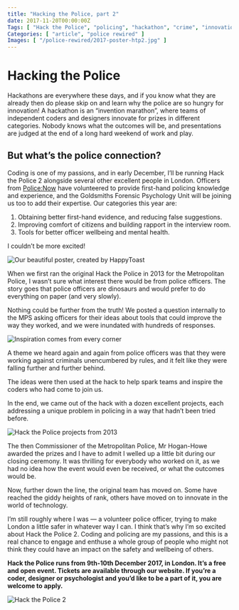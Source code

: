```yaml
---
title: "Hacking the Police, part 2"
date: 2017-11-20T00:00:00Z
Tags: [ "Hack the Police", "policing", "hackathon", "crime", "innovation", "civic tech" ]
Categories: [ "article", "police rewired" ]
Images: [ "/police-rewired/2017-poster-htp2.jpg" ]
---
```


# Hacking the Police

Hackathons are everywhere these days, and if you know what they are already then do please skip on and learn why the police are so hungry for innovation! A hackathon is an “invention marathon”, where teams of independent coders and designers innovate for prizes in different categories. Nobody knows what the outcomes will be, and presentations are judged at the end of a long hard weekend of work and play.

## But what’s the police connection?

Coding is one of my passions, and in early December, I’ll be running Hack the Police 2 alongside several other excellent people in London. Officers from [Police:Now](https://www.policenow.org.uk/) have volunteered to provide first-hand policing knowledge and experience, and the Goldsmiths Forensic Psychology Unit will be joining us too to add their expertise. Our categories this year are:

1. Obtaining better first-hand evidence, and reducing false suggestions.
1. Improving comfort of citizens and building rapport in the interview room.
1. Tools for better officer wellbeing and mental health.

I couldn’t be more excited!

![Our beautiful poster, created by HappyToast](/police-rewired/2017-poster-htp2.jpg)

When we first ran the original Hack the Police in 2013 for the Metropolitan Police, I wasn’t sure what interest there would be from police officers. The story goes that police officers are dinosaurs and would prefer to do everything on paper (and very slowly).

Nothing could be further from the truth! We posted a question internally to the MPS asking officers for their ideas about tools that could improve the way they worked, and we were inundated with hundreds of responses.

![Inspiration comes from every corner](/necro-images/htp1-think.jpeg)

A theme we heard again and again from police officers was that they were working against criminals unencumbered by rules, and it felt like they were falling further and further behind.

The ideas were then used at the hack to help spark teams and inspire the coders who had come to join us.

In the end, we came out of the hack with a dozen excellent projects, each addressing a unique problem in policing in a way that hadn’t been tried before.

![Hack the Police projects from 2013](/necro-images/htp1-projects.png)

The then Commissioner of the Metropolitan Police, Mr Hogan-Howe awarded the prizes and I have to admit I welled up a little bit during our closing ceremony. It was thrilling for everybody who worked on it, as we had no idea how the event would even be received, or what the outcomes would be.

Now, further down the line, the original team has moved on. Some have reached the giddy heights of rank, others have moved on to innovate in the world of technology.

I’m still roughly where I was — a volunteer police officer, trying to make London a little safer in whatever way I can. I think that’s why I’m so excited about Hack the Police 2. Coding and policing are my passions, and this is a real chance to engage and enthuse a whole group of people who might not think they could have an impact on the safety and wellbeing of others.

**Hack the Police runs from 9th-10th December 2017, in London. It’s a free and open event. Tickets are available through our website. If you’re a coder, designer or psychologist and you’d like to be a part of it, you are welcome to apply.**

![Hack the Police 2](/police-rewired/htp2-cover-image.png)
